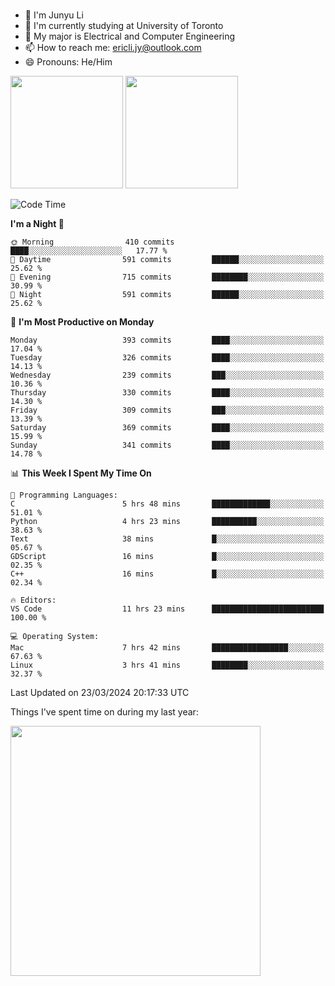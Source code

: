 ### 
- 👨 I'm Junyu Li
- 📖 I'm currently studying at University of Toronto
- 🌱 My major is Electrical and Computer Engineering
- 📫 How to reach me: ericli.jy@outlook.com
- 😄 Pronouns: He/Him

<p align="left">  
  <img height="180em" src="https://github-readme-stats-sigma-five-48.vercel.app/api?username=ericjyli&theme=tokyonight&show_icons=true&count_private=true&include_orgs=true" />
  <img height="180em" src="https://github-readme-stats-sigma-five-48.vercel.app/api/top-langs/?username=ericjyli&theme=tokyonight&count_private=true&include_orgs=true&include_orgs=true&layout=compact" />
</p>

<!--START_SECTION:waka-->
![Code Time](http://img.shields.io/badge/Code%20Time-462%20hrs%2051%20mins-blue)

**I'm a Night 🦉** 

```text
🌞 Morning                410 commits         ████░░░░░░░░░░░░░░░░░░░░░   17.77 % 
🌆 Daytime                591 commits         ██████░░░░░░░░░░░░░░░░░░░   25.62 % 
🌃 Evening                715 commits         ████████░░░░░░░░░░░░░░░░░   30.99 % 
🌙 Night                  591 commits         ██████░░░░░░░░░░░░░░░░░░░   25.62 % 
```
📅 **I'm Most Productive on Monday** 

```text
Monday                   393 commits         ████░░░░░░░░░░░░░░░░░░░░░   17.04 % 
Tuesday                  326 commits         ████░░░░░░░░░░░░░░░░░░░░░   14.13 % 
Wednesday                239 commits         ███░░░░░░░░░░░░░░░░░░░░░░   10.36 % 
Thursday                 330 commits         ████░░░░░░░░░░░░░░░░░░░░░   14.30 % 
Friday                   309 commits         ███░░░░░░░░░░░░░░░░░░░░░░   13.39 % 
Saturday                 369 commits         ████░░░░░░░░░░░░░░░░░░░░░   15.99 % 
Sunday                   341 commits         ████░░░░░░░░░░░░░░░░░░░░░   14.78 % 
```


📊 **This Week I Spent My Time On** 

```text
💬 Programming Languages: 
C                        5 hrs 48 mins       █████████████░░░░░░░░░░░░   51.01 % 
Python                   4 hrs 23 mins       ██████████░░░░░░░░░░░░░░░   38.63 % 
Text                     38 mins             █░░░░░░░░░░░░░░░░░░░░░░░░   05.67 % 
GDScript                 16 mins             █░░░░░░░░░░░░░░░░░░░░░░░░   02.35 % 
C++                      16 mins             █░░░░░░░░░░░░░░░░░░░░░░░░   02.34 % 

🔥 Editors: 
VS Code                  11 hrs 23 mins      █████████████████████████   100.00 % 

💻 Operating System: 
Mac                      7 hrs 42 mins       █████████████████░░░░░░░░   67.63 % 
Linux                    3 hrs 41 mins       ████████░░░░░░░░░░░░░░░░░   32.37 % 
```


 Last Updated on 23/03/2024 20:17:33 UTC
<!--END_SECTION:waka-->

<p> Things I've spent time on during my last year: </p>
<img height="400em" src="https://github-readme-stats-git-master-ericjyli.vercel.app/api/wakatime?username=ericjyli&layout=compact&theme=tokyonight" />

<!--
Here are some ideas to get you started:

- 🔭 I’m currently working on ...
- 🌱 I’m currently learning ...
- 👯 I’m looking to collaborate on ...
- 🤔 I’m looking for help with ...
- 💬 Ask me about ...
- 📫 How to reach me: ...
- 😄 Pronouns: ...
- ⚡ Fun fact: ...
-->
